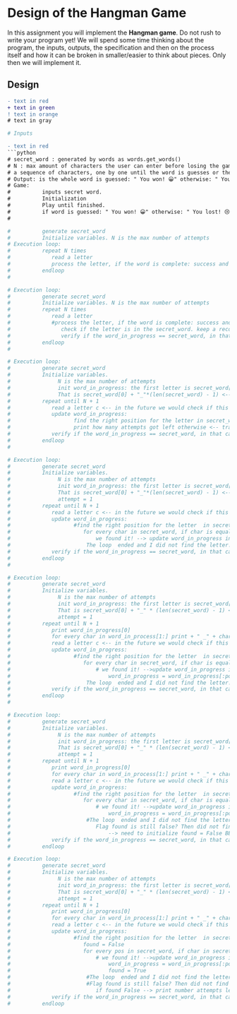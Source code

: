 # Design of the Hangman Game
In this assignment you will implement the **Hangman game**. Do not rush to write your program yet! We will spend some time thinking about the program, the inputs, outputs, the specification and then on the process itself and how it can be broken in smaller/easier to think about pieces. Only then we will implement it.

## Design
```diff
- text in red
+ text in green
! text in orange
# text in gray
```
```python
# Inputs
```
```diff
- text in red
```python
# secret_word : generated by words as words.get_words()
# N : max amount of characters the user can enter before losing the game
# a sequence of characters, one by one until the word is guesses or the amount of characters == N
# Output: is the whole word is guessed: " You won! 😀" otherwise: " You lost! 😢"
# Game: 
#          inputs secret word. 
#          Initialization  
#          Play until finished. 
#          if word is guessed: " You won! 😀" otherwise: " You lost! 😢"
#
```
```python
#          generate secret_word
#          Initialize variables. N is the max number of attempts
# Execution loop: 
#          repeat N times
#             read a letter
#             process the letter, if the word is complete: success and exit          
#          endloop
#          
```
```python
# Execution loop: 
#          generate secret_word
#          Initialize variables. N is the max number of attempts
#          repeat N times
#             read a letter
#             #process the letter, if the word is complete: success and exit  
#                check if the letter is in the secret_word. keep a record of the letters entered and their position. better in a word! -> update word_in_progress (remember to initialize!)
#                verify if the word_in_progress == secret_word, in that case: success and exit          
#          endloop           
#
```
```python
# Execution loop: 
#          generate secret_word
#          Initialize variables. 
#               N is the max number of attempts
#               init word_in_progress: the first letter is secret_word[0], then for every char in secret_word we have " ___". 
#               That is secret_word[0] + "_"*(len(secret_word) - 1) <-- we need to substract 1 because we already have the first letter
#          repeat until N + 1
#             read a letter c <-- in the future we would check if this was a letter, and only one, and that was not entered before, and transform it in lowercase, etc. Not in this assignment
#             update word_in_progress: 
#                    find the right position for the letter in secret_word if that is the case and update word_in_progress in every appearance of the letter
#                    print how many attempts got left otherwise <-- track how many attempts already (remember initialize, attempt = 1)
#             verify if the word_in_progress == secret_word, in that case: success and exit          
#          endloop           
#
```
```python
# Execution loop: 
#          generate secret_word
#          Initialize variables. 
#               N is the max number of attempts
#               init word_in_progress: the first letter is secret_word[0], then for every other char in secret_word we have " ___". 
#               That is secret_word[0] + "_"*(len(secret_word) - 1) <-- we need to substract 1 because we already have the first letter
#               attempt = 1
#          repeat until N + 1
#             read a letter c <-- in the future we would check if this was a letter, and only one, and that was not entered before, and transform it in lowercase, etc. Not in this assignment
#             update word_in_progress: 
#                    #find the right position for the letter  in secret_word if that is the case --> 
#                       for every char in secret_word, if char is equal to c: 
#                           we found it! --> update word_in_progress in that position
#                        The loop  ended and I did not find the letter! --> print number attempts left (N - attempt)
#             verify if the word_in_progress == secret_word, in that case: success and exit          
#          endloop           
#
```
```python
# Execution loop: 
#          generate secret_word
#          Initialize variables. 
#               N is the max number of attempts
#               init word_in_progress: the first letter is secret_word[0], then for every char in secret_word we have "_". 
#               That is secret_word[0] + "_" * (len(secret_word) - 1) <-- we need to substract 1 because we already have the first letter
#               attempt = 1
#          repeat until N + 1
#             print word_in_progress[0]
#             for every char in word_in_process[1:] print + " _" + char + "_"             
#             read a letter c <-- in the future we would check if this was a letter, and only one, and that was not entered before, and transform it in lowercase, etc. Not in this assignment
#             update word_in_progress: 
#                    #find the right position for the letter  in secret_word if that is the case --> 
#                       for every char in secret_word, if char is equal to c: 
#                           # we found it! -->update word_in_progress in that position: replace "_" by the char
#                               word_in_progress = word_in_progress[:pos] + char + word_in_progress[pos+1:]                            
#                        The loop  ended and I did not find the letter! --> print number attempts left (N - attempt)
#             verify if the word_in_progress == secret_word, in that case: success and exit          
#          endloop           
#
```
```python
# Execution loop: 
#          generate secret_word
#          Initialize variables. 
#               N is the max number of attempts
#               init word_in_progress: the first letter is secret_word[0], then for every char in secret_word we have "_". 
#               That is secret_word[0] + "_" * (len(secret_word) - 1) <-- we need to substract 1 because we already have the first letter
#               attempt = 1
#          repeat until N + 1
#             print word_in_progress[0]
#             for every char in word_in_process[1:] print + " _" + char + "_"             
#             read a letter c <-- in the future we would check if this was a letter, and only one, and that was not entered before, and transform it in lowercase, etc. Not in this assignment
#             update word_in_progress: 
#                    #find the right position for the letter  in secret_word if that is the case --> 
#                       for every char in secret_word, if char is equal to c: 
#                           # we found it! -->update word_in_progress in that position: replace "_" by the char
#                               word_in_progress = word_in_progress[:pos] + char + word_in_progress[pos+1:]                            
#                        #The loop  ended and I did not find the letter! --> print number attempts left (N - attempt)
#                           Flag found is still false? Then did not find it 
#                               --> need to initialize found = False BEFORE THE FIND POSITION LOOP. Need to set found = true INSIDE THE LOOP IF FOUND
#             verify if the word_in_progress == secret_word, in that case: success and exit          
#          endloop  
```
```python
# Execution loop: 
#          generate secret_word
#          Initialize variables. 
#               N is the max number of attempts
#               init word_in_progress: the first letter is secret_word[0], then for every char in secret_word we have "_". 
#               That is secret_word[0] + "_" * (len(secret_word) - 1) <-- we need to substract 1 because we already have the first letter
#               attempt = 1
#          repeat until N + 1
#             print word_in_progress[0]
#             for every char in word_in_process[1:] print + " _" + char + "_"             
#             read a letter c <-- in the future we would check if this was a letter, and only one, and that was not entered before, and transform it in lowercase, etc. Not in this assignment
#             update word_in_progress: 
#                    #find the right position for the letter  in secret_word if that is the case --> 
#                       found = False
#                       for every pos in secret_word, if char in secret_word[pos] is equal to c: 
#                           # we found it! -->update word_in_progress in that position: replace "_" by the char
#                               word_in_progress = word_in_progress[:pos] + char + word_in_progress[pos+1:]                            
#                               found = True
#                        #The loop  ended and I did not find the letter?
#                        #Flag found is still false? Then did not find it 
#                           if found False --> print number attempts left (N - attempt)
#             verify if the word_in_progress == secret_word, in that case: success and exit          
#          endloop           
```

